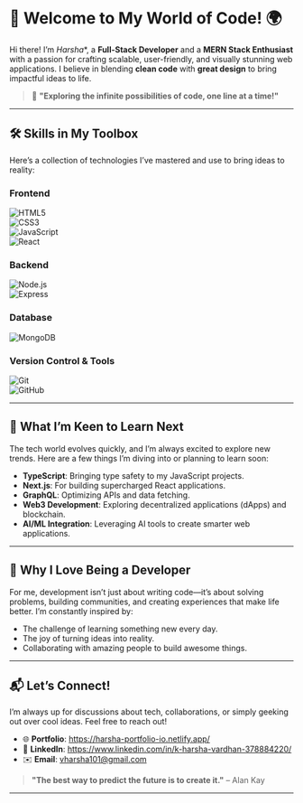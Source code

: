 # 👋 Welcome to My World of Code! 🌍  

Hi there! I’m *Harsha**, a **Full-Stack Developer** and a **MERN Stack Enthusiast** with a passion for crafting scalable, user-friendly, and visually stunning web applications. I believe in blending **clean code** with **great design** to bring impactful ideas to life.  

> 🚀 **"Exploring the infinite possibilities of code, one line at a time!"**

---

## 🛠 **Skills in My Toolbox**  
Here’s a collection of technologies I’ve mastered and use to bring ideas to reality:  

### **Frontend**  
![HTML5](https://img.shields.io/badge/-HTML5-E34F26?logo=html5&logoColor=white&style=for-the-badge)  
![CSS3](https://img.shields.io/badge/-CSS3-1572B6?logo=css3&logoColor=white&style=for-the-badge)  
![JavaScript](https://img.shields.io/badge/-JavaScript-F7DF1E?logo=javascript&logoColor=black&style=for-the-badge)  
![React](https://img.shields.io/badge/-React-61DAFB?logo=react&logoColor=black&style=for-the-badge)  

### **Backend**  
![Node.js](https://img.shields.io/badge/-Node.js-339933?logo=node.js&logoColor=white&style=for-the-badge)  
![Express](https://img.shields.io/badge/-Express-000000?logo=express&logoColor=white&style=for-the-badge)  

### **Database**  
![MongoDB](https://img.shields.io/badge/-MongoDB-47A248?logo=mongodb&logoColor=white&style=for-the-badge)  

### **Version Control & Tools**  
![Git](https://img.shields.io/badge/-Git-F05032?logo=git&logoColor=white&style=for-the-badge)  
![GitHub](https://img.shields.io/badge/-GitHub-181717?logo=github&logoColor=white&style=for-the-badge)  

---

## 🔮 **What I’m Keen to Learn Next**  
The tech world evolves quickly, and I’m always excited to explore new trends. Here are a few things I’m diving into or planning to learn soon:  
- **TypeScript**: Bringing type safety to my JavaScript projects.  
- **Next.js**: For building supercharged React applications.  
- **GraphQL**: Optimizing APIs and data fetching.  
- **Web3 Development**: Exploring decentralized applications (dApps) and blockchain.  
- **AI/ML Integration**: Leveraging AI tools to create smarter web applications.  

---

## 🌟 **Why I Love Being a Developer**  
For me, development isn’t just about writing code—it’s about solving problems, building communities, and creating experiences that make life better. I’m constantly inspired by:  
- The challenge of learning something new every day.  
- The joy of turning ideas into reality.  
- Collaborating with amazing people to build awesome things.  

---

## 📬 **Let’s Connect!**  
I’m always up for discussions about tech, collaborations, or simply geeking out over cool ideas. Feel free to reach out!  

- 🌐 **Portfolio**: https://harsha-portfolio-io.netlify.app/ 
- 💼 **LinkedIn**: https://www.linkedin.com/in/k-harsha-vardhan-378884220/ 
- ✉️ **Email**: vharsha101@gmail.com  

> **"The best way to predict the future is to create it."** – Alan Kay  

--- 
